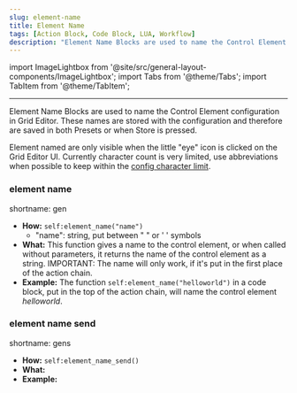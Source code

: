 ```yaml
---
slug: element-name
title: Element Name
tags: [Action Block, Code Block, LUA, Workflow]
description: "Element Name Blocks are used to name the Control Element configuration in Grid Editor. These names are stored with the configuration and therefore are saved in both Presets or when Store is pressed."
---
```


import ImageLightbox from '@site/src/general-layout-components/ImageLightbox';
import Tabs from '@theme/Tabs';
import TabItem from '@theme/TabItem';

---

<Tabs>
  <TabItem value="About Element Names" label="About Element Names" default>

Element Name Blocks are used to name the Control Element configuration in Grid Editor. These names are stored with the configuration and therefore are saved in both Presets or when Store is pressed.

Element named are only visible when the little "eye" icon is clicked on the Grid Editor UI. Currently character count is very limited, use abbreviations when possible to keep within the [config character limit](/docs/wiki/more/char-limit.md).

  </TabItem>
  <TabItem value="Reference Manual Entry" label="Reference Manual Entry">


### element name

  shortname: gen

  - **How:** `self:element_name("name")`
      - "name": string, put between " " or ' ' symbols
  -  **What:** This function gives a name to the control element, or when called without parameters, it returns the name of the control element as a string.
    IMPORTANT: The name will only work, if it's put in the first place of the action chain.
  - **Example:** The function `self:element_name("helloworld")` in a code block, put in the top of the action chain, will name the control element *helloworld*.

### element name send

  shortname: gens

  - **How:** `self:element_name_send()`
  - **What:** 
  - **Example:** 


  </TabItem>
</Tabs>


